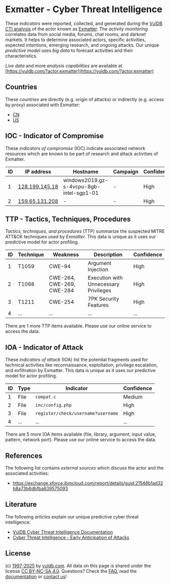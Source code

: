 # Exmatter - Cyber Threat Intelligence

These _indicators_ were reported, collected, and generated during the [VulDB CTI analysis](https://vuldb.com/?kb.cti) of the actor known as [Exmatter](https://vuldb.com/?actor.exmatter). The _activity monitoring_ correlates data from social media, forums, chat rooms, and darknet markets. It helps to determine associated actors, specific activities, expected intentions, emerging research, and ongoing attacks. Our unique _predictive model_ uses _big data_ to forecast activities and their characteristics.

_Live data_ and more _analysis capabilities_ are available at [https://vuldb.com/?actor.exmatter](https://vuldb.com/?actor.exmatter)

## Countries

These _countries_ are directly (e.g. origin of attacks) or indirectly (e.g. access by proxy) associated with Exmatter:

* [CN](https://vuldb.com/?country.cn)
* [US](https://vuldb.com/?country.us)

## IOC - Indicator of Compromise

These _indicators of compromise_ (IOC) indicate associated network resources which are known to be part of research and attack activities of Exmatter.

ID | IP address | Hostname | Campaign | Confidence
-- | ---------- | -------- | -------- | ----------
1 | [128.199.145.18](https://vuldb.com/?ip.128.199.145.18) | windows2019.gz-s-4vcpu-8gb-intel-sgp1-01 | - | High
2 | [159.65.131.208](https://vuldb.com/?ip.159.65.131.208) | - | - | High

## TTP - Tactics, Techniques, Procedures

_Tactics, techniques, and procedures_ (TTP) summarize the suspected MITRE ATT&CK techniques used by _Exmatter_. This data is unique as it uses our predictive model for actor profiling.

ID | Technique | Weakness | Description | Confidence
-- | --------- | -------- | ----------- | ----------
1 | T1059 | CWE-94 | Argument Injection | High
2 | T1068 | CWE-264, CWE-269, CWE-284 | Execution with Unnecessary Privileges | High
3 | T1211 | CWE-254 | 7PK Security Features | High
4 | ... | ... | ... | ...

There are 1 more TTP items available. Please use our online service to access the data.

## IOA - Indicator of Attack

These _indicators of attack_ (IOA) list the potential fragments used for technical activities like reconnaissance, exploitation, privilege escalation, and exfiltration by Exmatter. This data is unique as it uses our predictive model for actor profiling.

ID | Type | Indicator | Confidence
-- | ---- | --------- | ----------
1 | File | `compat.c` | Medium
2 | File | `inc/config.php` | High
3 | File | `register/check/username?username` | High
4 | ... | ... | ...

There are 5 more IOA items available (file, library, argument, input value, pattern, network port). Please use our online service to access the data.

## References

The following list contains _external sources_ which discuss the actor and the associated activities:

* https://exchange.xforce.ibmcloud.com/report/details/guid:21548b1ad32b8a73b6dbfba639575093

## Literature

The following _articles_ explain our unique predictive cyber threat intelligence:

* [VulDB Cyber Threat Intelligence Documentation](https://vuldb.com/?kb.cti)
* [Cyber Threat Intelligence - Early Anticipation of Attacks](https://www.scip.ch/en/?labs.20201022)

## License

(c) [1997-2025](https://vuldb.com/?kb.changelog) by [vuldb.com](https://vuldb.com/?kb.about). All data on this page is shared under the license [CC BY-NC-SA 4.0](https://creativecommons.org/licenses/by-nc-sa/4.0/). Questions? Check the [FAQ](https://vuldb.com/?kb.faq), read the [documentation](https://vuldb.com/?kb) or [contact us](https://vuldb.com/?contact)!
